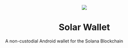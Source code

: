 <p align="center">
  <img src="./android/src/main/ic_launcher-playstore.png">
</p>

<h1 align="center">Solar Wallet</h1>

A non-custodial Android wallet for the Solana Blockchain

